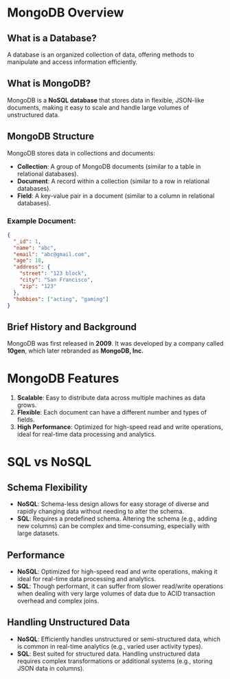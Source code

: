 # MongoDB Overview

## What is a Database?
A database is an organized collection of data, offering methods to manipulate and access information efficiently.

## What is MongoDB?
MongoDB is a **NoSQL database** that stores data in flexible, JSON-like documents, making it easy to scale and handle large volumes of unstructured data.

## MongoDB Structure

MongoDB stores data in collections and documents:

- **Collection**: A group of MongoDB documents (similar to a table in relational databases).
- **Document**: A record within a collection (similar to a row in relational databases).
- **Field**: A key-value pair in a document (similar to a column in relational databases).

### Example Document:
```json
{
  "_id": 1,
  "name": "abc",
  "email": "abc@gmail.com",
  "age": 18,
  "address": {
    "street": "123 block",
    "city": "San Francisco",
    "zip": "123"
  },
  "hobbies": ["acting", "gaming"]
}
```

## Brief History and Background
MongoDB was first released in **2009**. It was developed by a company called **10gen**, which later rebranded as **MongoDB, Inc.**

# MongoDB Features

1. **Scalable**: Easy to distribute data across multiple machines as data grows.
2. **Flexible**: Each document can have a different number and types of fields.
3. **High Performance**: Optimized for high-speed read and write operations, ideal for real-time data processing and analytics.

# SQL vs NoSQL

## Schema Flexibility
- **NoSQL**: Schema-less design allows for easy storage of diverse and rapidly changing data without needing to alter the schema.
- **SQL**: Requires a predefined schema. Altering the schema (e.g., adding new columns) can be complex and time-consuming, especially with large datasets.

## Performance
- **NoSQL**: Optimized for high-speed read and write operations, making it ideal for real-time data processing and analytics.
- **SQL**: Though performant, it can suffer from slower read/write operations when dealing with very large volumes of data due to ACID transaction overhead and complex joins.

## Handling Unstructured Data
- **NoSQL**: Efficiently handles unstructured or semi-structured data, which is common in real-time analytics (e.g., varied user activity types).
- **SQL**: Best suited for structured data. Handling unstructured data requires complex transformations or additional systems (e.g., storing JSON data in columns).
